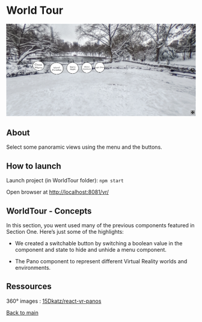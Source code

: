 # World Tour

![capture](../_img/worldtour.png)

## About

Select some panoramic views using the menu and the buttons.

## How to launch

Launch project (in WorldTour folder): `npm start`

Open browser at [http://localhost:8081/vr/](http://localhost:8081/vr/)

## WorldTour - Concepts

In this section, you went used many of the previous components featured in Section One. Here’s just some of the highlights:

- We created a switchable button by switching a boolean value in the component and state to hide and unhide a menu component.

- The Pano component to represent different Virtual Reality worlds and environments.

## Ressources

360° images : [15Dkatz/react-vr-panos](https://github.com/15Dkatz/react-vr-panos/tree/master/images)


[Back to main](https://github.com/Raigyo/react-vr-apps)
